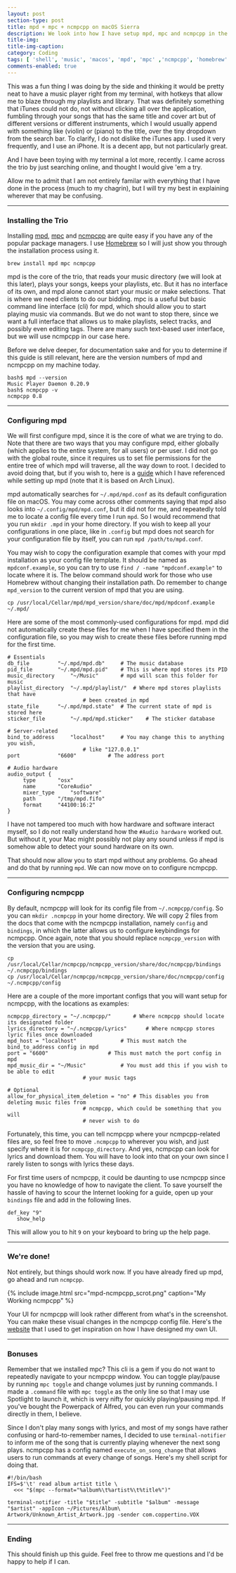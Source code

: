 ```yaml
---
layout: post
section-type: post
title: mpd + mpc + ncmpcpp on macOS Sierra
description: We look into how I have setup mpd, mpc and ncmpcpp in the terminal on macOS Sierra, documenting the gimmicks that I have encountered, and how I have worked around them. Hopefully this will provide the help that some Mac users are looking for.
title-img: 
title-img-caption: 
category: Coding
tags: [ 'shell', 'music', 'macos', 'mpd', 'mpc' ,'ncmpcpp', 'homebrew' ]
comments-enabled: true
---
```


This was a fun thing I was doing by the side and thinking it would be pretty neat to have a music player right from my terminal, with hotkeys that allow me to blaze through my playlists and library. That was definitely something that iTunes could not do, not without clicking all over the application, fumbling through your songs that has the same title and cover art but of different versions or different instruments, which I would usually append with something like (violin) or (piano) to the title, over the tiny dropdown from the search bar. To clarify, I do not dislike the iTunes app. I used it very frequently, and I use an iPhone. It is a decent app, but not particularly great.

And I have been toying with my terminal a lot more, recently. I came across the trio by just searching online, and thought I would give 'em a try.

Allow me to admit that I am not entirely familar with everything that I have done in the process (much to my chagrin), but I will try my best in explaining wherever that may be confusing.

---

### Installing the Trio
Installing [mpd](https://www.musicpd.org), [mpc](https://www.musicpd.org/clients/mpc/) and [ncmpcpp](https://rybczak.net/ncmpcpp/) are quite easy if you have any of the popular package managers. I use [Homebrew](https://brew.sh) so I will just show you through the installation process using it.
```shell
brew install mpd mpc ncmpcpp
```
mpd is the core of the trio, that reads your music directory (we will look at this later), plays your songs, keeps your playlists, etc. But it has no interface of its own, and mpd alone cannot start your music or make selections. That is where we need clients to do our bidding. mpc is a useful but basic command line interface (cli) for mpd, which should allow you to start playing music via commands. But we do not want to stop there, since we want a full interface that allows us to make playlists, select tracks, and possibly even editing tags. There are many such text-based user interface, but we will use ncmpcpp in our case here.

Before we delve deeper, for documentation sake and for you to determine if this guide is still relevant, here are the version numbers of mpd and ncmpcpp on my machine today.
```shell
bash$ mpd --version
Music Player Daemon 0.20.9
bash$ ncmpcpp -v
ncmpcpp 0.8
```

---

### Configuring mpd
We will first configure mpd, since it is the core of what we are trying to do. Note that there are two ways that you may configure mpd, either globally (which applies to the entire system, for all users) or per user. I did not go with the global route, since it requires us to set file permissions for the entire tree of which mpd will traverse, all the way down to root. I decided to avoid doing that, but if you wish to, here is a [guide](https://wiki.archlinux.org/index.php/Music_Player_Daemon) which I have referenced while setting up mpd (note that it is based on Arch Linux).

mpd automatically searches for `~/.mpd/mpd.conf` as its default configuration file on macOS. You may come across other comments saying that mpd also looks into `~/.config/mpd/mpd.conf`, but it did not for me, and repeatedly told me to locate a config file every time I run `mpd`. So I would recommend that you run `mkdir .mpd` in your home directory. If you wish to keep all your configurations in one place, like in `.config` but mpd does not search for your configuration file by itself, you can run `mpd /path/to/mpd.conf`.

You may wish to copy the configuration example that comes with your mpd installation as your config file template. It should be named as `mpdconf.example`, so you can try to use `find / -name "mpdconf.example"` to locate where it is. The below command should work for those who use Homebrew without changing their installation path. Do remember to change `mpd_version` to the current version of mpd that you are using.
```shell
cp /usr/local/Cellar/mpd/mpd_version/share/doc/mpd/mpdconf.example ~/.mpd/
```

Here are some of the most commonly-used configurations for mpd. mpd did not automatically create these files for me when I have specified them in the configuration file, so you may wish to create these files before running mpd for the first time.
```graph
# Essentials
db_file 		"~/.mpd/mpd.db"		# The music database
pid_file 		"~/.mpd/mpd.pid"	# This is where mpd stores its PID
music_directory 	"~/Music"		# mpd will scan this folder for music
playlist_directory 	"~/.mpd/playlist/"	# Where mpd stores playlists that have
						# been created in mpd
state_file 		"~/.mpd/mpd.state"	# The current state of mpd is stored here
sticker_file 		"~/.mpd/mpd.sticker"	# The sticker database

# Server-related
bind_to_address 	"localhost"		# You may change this to anything you wish,
						# like "127.0.0.1"
port 			"6600"			# The address port

# Audio hardware
audio_output {
     type		"osx"
     name		"CoreAudio"
     mixer_type		"software"
     path		"/tmp/mpd.fifo"
     format		"44100:16:2"
} 
```
I have not tampered too much with how hardware and software interact myself, so I do not really understand how the `#Audio hardware` worked out. But without it, your Mac might possibly not play any sound unless if mpd is somehow able to detect your sound hardware on its own.

That should now allow you to start mpd without any problems. Go ahead and do that by running `mpd`. We can now move on to configure ncmpcpp.

---

### Configuring ncmpcpp
By default, ncmpcpp will look for its config file from `~/.ncmpcpp/config`. So you can `mkdir .ncmpcpp` in your home directory. We will copy 2 files from the docs that come with the ncmpcpp installation, namely `config` and `bindings`, in which the latter allows us to configure keybindings for ncmpcpp. Once again, note that you should replace `ncmpcpp_version` with the version that you are using.
```shell
cp /usr/local/Cellar/ncmpcpp/ncmpcpp_version/share/doc/ncmpcpp/bindings ~/.ncmpcpp/bindings
cp /usr/local/Cellar/ncmpcpp/ncmpcpp_version/share/doc/ncmpcpp/config ~/.ncmpcpp/config
```
Here are a couple of the more important configs that you will want setup for ncmpcpp, with the locations as examples:
```graph
ncmpcpp_directory = "~/.ncmpcpp/"  		# Where ncmpcpp should locate its designated folder
lyrics_directory = "~/.ncmpcpp/Lyrics"		# Where ncmpcpp stores lyric files once downloaded
mpd_host = "localhost"				# This must match the bind_to_address config in mpd
port = "6600"					# This must match the port config in mpd
mpd_music_dir = "~/Music"			# You must add this if you wish to be able to edit
						# your music tags

# Optional
allow_for_physical_item_deletion = "no"	# This disables you from deleting music files from
						# ncmpcpp, which could be something that you will
						# never wish to do
```
Fortunately, this time, you can tell ncmpcpp where your ncmpcpp-related files are, so feel free to move `.ncmpcpp` to wherever you wish, and just specify where it is for `ncmpcpp_directory`.
And yes, ncmpcpp can look for lyrics and download them. You will have to look into that on your own since I rarely listen to songs with lyrics these days.

For first time users of ncmpcpp, it could be daunting to use ncmpcpp since you have no knowledge of how to navigate the client. To save yourself the hassle of having to scour the Internet looking for a guide, open up your `bindings` file and add in the following lines.
```graph
def_key "9"
   show_help
```
This will allow you to hit `9` on your keyboard to bring up the help page.

---

### We're done!
Not entirely, but things should work now. If you have already fired up mpd, go ahead and run `ncmpcpp`.

{% include image.html src="mpd-ncmpcpp_scrot.png" caption="My Working ncmpcpp" %}

Your UI for ncmpcpp will look rather different from what's in the screenshot. You can make these visual changes in the ncmpcpp config file. Here's the [website](http://dotshare.it/category/mpd/ncmpcpp/) that I used to get inspiration on how I have designed my own UI.

---

### Bonuses
Remember that we installed mpc? This cli is a gem if you do not want to repeatedly navigate to your ncmpcpp window. You can toggle play/pause by running `mpc toggle` and change volumes just by running commands. I made a `.command` file with `mpc toggle` as the only line so that I may use Spotlight to launch it, which is very nifty for quickly playing/pausing mpd. If you've bought the Powerpack of Alfred, you can even run your commands directly in them, I believe.

Since I don't play many songs with lyrics, and most of my songs have rather confusing or hard-to-remember names, I decided to use `terminal-notifier` to inform me of the song that is currently playing whenever the next song plays. ncmpcpp has a config named `execute_on_song_change` that allows users to run commands at every change of songs. Here's my shell script for doing that.
```shell
#!/bin/bash
IFS=$'\t' read album artist title \
  <<< "$(mpc --format="%album%\t%artist%\t%title%")"

terminal-notifier -title "$title" -subtitle "$album" -message "$artist" -appIcon ~/Pictures/Album\ Artwork/Unknown_Artist_Artwork.jpg -sender com.coppertino.VOX
```

---

### Ending
This should finish up this guide. Feel free to throw me questions and I'd be happy to help if I can.
